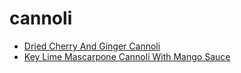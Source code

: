 # cannoli

 * [Dried Cherry And Ginger Cannoli](index/d/dried-cherry-and-ginger-cannoli-231310.json)
 * [Key Lime Mascarpone Cannoli With Mango Sauce](index/k/key-lime-mascarpone-cannoli-with-mango-sauce-11512.json)
